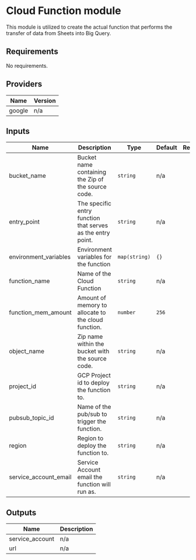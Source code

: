 # Cloud Function module

This module is utilized to create the actual function that performs the transfer of data from Sheets into Big Query.

## Requirements

No requirements.

## Providers

| Name | Version |
|------|---------|
| google | n/a |

## Inputs

| Name | Description | Type | Default | Required |
|------|-------------|------|---------|:--------:|
| bucket\_name | Bucket name containing the Zip of the source code. | `string` | n/a | yes |
| entry\_point | The specific entry function that serves as the entry point. | `string` | n/a | yes |
| environment\_variables | Environment variables for the function | `map(string)` | `{}` | no |
| function\_name | Name of the Cloud Function | `string` | n/a | yes |
| function\_mem\_amount | Amount of memory to allocate to the cloud function. | `number` | `256` | no |
| object\_name | Zip name within the bucket with the source code. | `string` | n/a | yes |
| project\_id | GCP Project id to deploy the function to. | `string` | n/a | yes |
| pubsub\_topic\_id | Name of the pub/sub to trigger the function. | `string` | n/a | yes |
| region | Region to deploy the function to. | `string` | n/a | yes |
| service\_account\_email | Service Account email the function will run as. | `string` | n/a | yes |

## Outputs

| Name | Description |
|------|-------------|
| service\_account | n/a |
| url | n/a |
